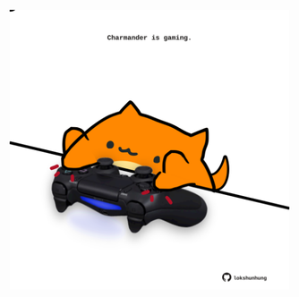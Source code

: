 <!-- built at 08/10/2022, 21:00:55 UTC -->
<p align="center">
  <img width="500" height="500" src="./ReadmeImage.svg">
</p>
